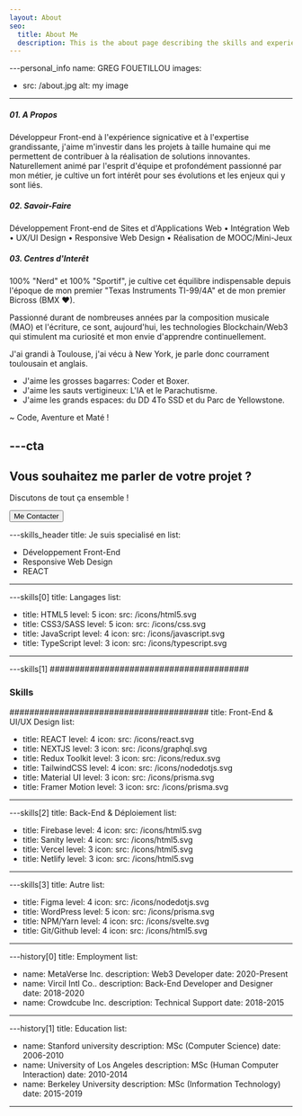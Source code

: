 ```yaml
---
layout: About
seo:
  title: About Me
  description: This is the about page describing the skills and experience of the developer.
---
```



---personal_info
name: GREG FOUETILLOU 
images:
  - src: /about.jpg
    alt: my image
---
##### <span>01.</span> A Propos
Développeur Front-end à l'expérience signicative et à l'expertise grandissante, j'aime m'investir dans les projets à taille humaine qui me permettent de contribuer à la réalisation de solutions innovantes. Naturellement animé par l'esprit d'équipe et profondément passionné par mon métier, je cultive un fort intérêt pour ses évolutions et les enjeux qui y sont liés.

##### <span>02.</span> Savoir-Faire
Développement Front-end de Sites et d'Applications Web • Intégration Web • UX/UI Design • Responsive Web Design • Réalisation de MOOC/Mini-Jeux 

##### <span>03.</span> Centres d'Interêt
100% "Nerd" et 100% "Sportif", je cultive cet équilibre indispensable depuis l'époque de mon premier "Texas Instruments TI-99/4A" et de mon premier Bicross (BMX ♥). 

Passionné durant de nombreuses années par la composition musicale (MAO) et l'écriture, ce sont, aujourd'hui, les technologies Blockchain/Web3 qui stimulent ma curiosité et mon envie d'apprendre continuellement.

J'ai grandi à Toulouse, j'ai vécu à New York,
je parle donc courrament toulousain et anglais.

- J'aime les grosses bagarres: Coder et Boxer.
- J'aime les sauts vertigineux: L'IA et le Parachutisme.
- J'aime les grands espaces: du DD 4To SSD et du Parc de Yellowstone.



~ Code, Aventure et Maté !



---cta
---
## Vous souhaitez me parler de votre projet ?

Discutons de tout ça ensemble !

<Button href="/contact">
  Me Contacter
</Button>



---skills_header
title: Je suis specialisé en
list:
  - Développement Front-End
  - Responsive Web Design
  - REACT
---



---skills[0]
title: Langages
list:
  - title: HTML5
    level: 5
    icon:
      src: /icons/html5.svg
  - title: CSS3/SASS
    level: 5
    icon:
      src: /icons/css.svg
  - title: JavaScript
    level: 4
    icon:
      src: /icons/javascript.svg
  - title: TypeScript
    level: 3
    icon:
      src: /icons/typescript.svg
  
---

---skills[1]
########################################
### Skills
########################################
title: Front-End & UI/UX Design
list:
 
  - title: REACT
    level: 4
    icon:
      src: /icons/react.svg
  - title: NEXTJS
    level: 3
    icon:
      src: /icons/graphql.svg
  - title: Redux Toolkit
    level: 3
    icon:
      src: /icons/redux.svg
  - title: TailwindCSS
    level: 4
    icon:
      src: /icons/nodedotjs.svg
  - title: Material UI
    level: 3
    icon:
      src: /icons/prisma.svg
  - title: Framer Motion
    level: 3
    icon:
      src: /icons/prisma.svg
---

---skills[2]
title: Back-End & Déploiement
list:
  - title: Firebase
    level: 4
    icon:
      src: /icons/html5.svg
  - title: Sanity
    level: 4
    icon:
      src: /icons/html5.svg
  - title: Vercel
    level: 3
    icon:
      src: /icons/html5.svg
  - title: Netlify
    level: 3
    icon:
      src: /icons/html5.svg
  
---

---skills[3]
title: Autre
list:
  - title: Figma
    level: 4
    icon:
      src: /icons/nodedotjs.svg
  - title: WordPress
    level: 5
    icon:
      src: /icons/prisma.svg
  - title: NPM/Yarn
    level: 4
    icon:
      src: /icons/svelte.svg
  - title: Git/Github
    level: 4
    icon:
      src: /icons/html5.svg
  
---








---history[0]
title: Employment
list:
  - name: MetaVerse Inc.
    description: Web3 Developer
    date: 2020-Present
  - name: Vircil Intl Co..
    description: Back-End Developer and Designer
    date: 2018-2020
  - name: Crowdcube Inc.
    description: Technical Support
    date: 2018-2015
---



---history[1]
title: Education
list:
  - name: Stanford university
    description: MSc (Computer Science)
    date: 2006-2010
  - name: University of Los Angeles
    description: MSc (Human Computer Interaction)
    date: 2010-2014
  - name: Berkeley University
    description: MSc (Information Technology)
    date: 2015-2019
---
